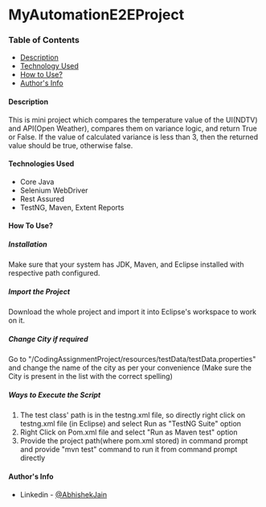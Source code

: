 # MyAutomationE2EProject
### Table of Contents
- [Description](#Description)
- [Technology Used](#TechnologyUsed)
- [How to Use?](#HowtoUse)
- [Author's Info](#AuthorDetails)

#### Description
This is mini project which compares the temperature value of the UI(NDTV) and API(Open Weather), compares them on variance logic, and return True or False. If the value of calculated variance is less than 3, then the returned value should be true, otherwise false.
#### Technologies Used
- Core Java
- Selenium WebDriver
- Rest Assured
- TestNG, Maven, Extent Reports
#### How To Use?
##### Installation
Make sure that your system has JDK, Maven, and Eclipse installed with respective path configured.
##### Import the Project
Download the whole project and import it into Eclipse's workspace to work on it.
##### Change City if required
Go to "/CodingAssignmentProject/resources/testData/testData.properties" and change the name of the city as per your convenience (Make sure the City is present in the list with the correct spelling)
##### Ways to Execute the Script
1. The test class' path is in the testng.xml file, so directly right click on testng.xml file (in Eclipse) and select Run as "TestNG Suite" option
2. Right Click on Pom.xml file and select "Run as Maven test" option
3. Provide the project path(where pom.xml stored) in command prompt and provide "mvn test" command to run it from command prompt directly

#### Author's Info
- Linkedin - [@AbhishekJain](https://www.linkedin.com/in/abhishek-jain-849a0656/)





